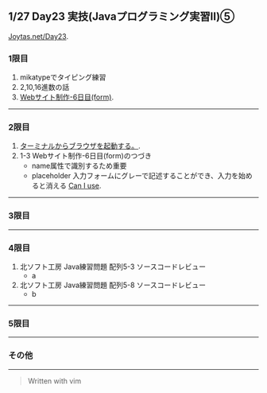 ## 1/27 Day23 実技(Javaプログラミング実習Ⅱ)⑤
[Joytas.net/Day23](https://joytas.net/%e8%a8%93%e7%b7%b4/day23).
### 1限目
1. mikatypeでタイピング練習
2. 2,10,16進数の話
3. [Webサイト制作-6日目(form)](https://joytas.net/programming/website/website06).
---
### 2限目
1. [ターミナルからブラウザを起動する。](https://joytas.net/mac/open_browser_from_terminal).
1. 1-3 Webサイト制作-6日目(form)のつづき
	- name属性で識別するため重要
	- placeholder 入力フォームにグレーで記述することができ、入力を始めると消える
	[Can I use](https://caniuse.com/#home).
---
### 3限目

---
### 4限目
1. 北ソフト工房 Java練習問題 配列5-3 ソースコードレビュー
	- a
1. 北ソフト工房 Java練習問題 配列5-8 ソースコードレビュー
	- b
---
### 5限目
---
### その他
---
> Written with vim

